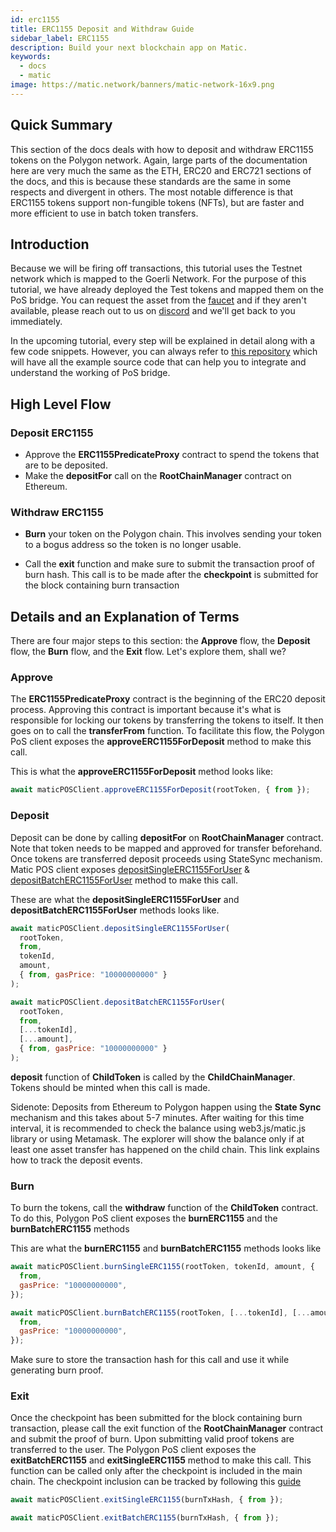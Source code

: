 ```yaml
---
id: erc1155
title: ERC1155 Deposit and Withdraw Guide
sidebar_label: ERC1155
description: Build your next blockchain app on Matic.
keywords:
  - docs
  - matic
image: https://matic.network/banners/matic-network-16x9.png
---
```


## Quick Summary

This section of the docs deals with how to deposit and withdraw ERC1155 tokens on the Polygon network. Again, large parts of the documentation here are very much the same as the ETH, ERC20 and ERC721 sections of the docs, and this is because these standards are the same in some respects and divergent in others. The most notable difference is that ERC1155 tokens support non-fungible tokens (NFTs), but are faster and more efficient to use in batch token transfers.

## Introduction

Because we will be firing off transactions, this tutorial uses the Testnet network which is mapped to the Goerli Network. For the purpose of this tutorial, we have already deployed the Test tokens and mapped them on the PoS bridge. You can request the asset from the [faucet](https://faucet.matic.network/) and if they aren't available, please reach out to us on [discord](https://discord.com/invite/er6QVj) and we'll get back to you immediately.

In the upcoming tutorial, every step will be explained in detail along with a few code snippets. However, you can always refer to [this repository](https://github.com/maticnetwork/matic.js/tree/v2.0.2/examples/POS-client) which will have all the example source code that can help you to integrate and understand the working of PoS bridge.

## High Level Flow

### Deposit ERC1155

- Approve the **ERC1155PredicateProxy** contract to spend the tokens that are to be deposited.
- Make the **depositFor** call on the **RootChainManager** contract on Ethereum.

### Withdraw ERC1155

- **Burn** your token on the Polygon chain. This involves sending your token to a bogus address so the token is no longer usable. 

- Call the **exit** function and make sure to submit the transaction proof of burn hash. This call is to be made after the **checkpoint** is submitted for the block containing burn transaction 

## Details and an Explanation of Terms

There are four major steps to this section: the **Approve** flow, the **Deposit** flow, the **Burn** flow, and the **Exit** flow. Let's explore them, shall we?

### Approve

The **ERC1155PredicateProxy** contract is the beginning of the ERC20 deposit process. Approving this contract is important because it's what is responsible for locking our tokens by transferring the tokens to itself. It then goes on to call the **transferFrom** function. To facilitate this flow, the Polygon PoS client exposes the **approveERC1155ForDeposit** method to make this call.

This is what the **approveERC1155ForDeposit** method looks like:

```jsx
await maticPOSClient.approveERC1155ForDeposit(rootToken, { from });
```

### Deposit

Deposit can be done by calling **depositFor** on **RootChainManager** contract. Note that token needs to be mapped and approved for transfer beforehand. Once tokens are transferred deposit proceeds using StateSync mechanism. Matic POS client exposes [depositSingleERC1155ForUser](https://github.com/maticnetwork/matic.js/blob/4bf4fa9438d56c9b5c282f456aa2c24f6ff6083d/src/index.ts#L245) & [depositBatchERC1155ForUser](https://github.com/maticnetwork/matic.js/blob/4bf4fa9438d56c9b5c282f456aa2c24f6ff6083d/src/index.ts#L259) method to make this call.

These are what the **depositSingleERC1155ForUser** and **depositBatchERC1155ForUser** methods looks like.

```jsx
await maticPOSClient.depositSingleERC1155ForUser(
  rootToken,
  from,
  tokenId,
  amount,
  { from, gasPrice: "10000000000" }
);
```

```jsx
await maticPOSClient.depositBatchERC1155ForUser(
  rootToken,
  from,
  [...tokenId],
  [...amount],
  { from, gasPrice: "10000000000" }
);
```

**deposit** function of **ChildToken** is called by the **ChildChainManager**. Tokens should be minted when this call is made.

Sidenote: Deposits from Ethereum to Polygon happen using the **State Sync** mechanism and this takes about 5-7 minutes. After waiting for this time interval, it is recommended to check the balance using web3.js/matic.js library or using Metamask. The explorer will show the balance only if at least one asset transfer has happened on the child chain. This link explains how to track the deposit events.

### Burn

To burn the tokens, call the **withdraw** function of the **ChildToken** contract. To do this, Polygon PoS client exposes the **burnERC1155** and the **burnBatchERC1155** methods

This are what the **burnERC1155** and **burnBatchERC1155** methods looks like

```jsx
await maticPOSClient.burnSingleERC1155(rootToken, tokenId, amount, {
  from,
  gasPrice: "10000000000",
});
```

```jsx
await maticPOSClient.burnBatchERC1155(rootToken, [...tokenId], [...amount], {
  from,
  gasPrice: "10000000000",
});
```

Make sure to store the transaction hash for this call and use it while generating burn proof.

### Exit

Once the checkpoint has been submitted for the block containing burn transaction, please call the exit function of the **RootChainManager** contract and submit the proof of burn. Upon submitting valid proof tokens are transferred to the user. The Polygon PoS client exposes the **exitBatchERC1155** and **exitSingleERC1155** method to make this call. This function can be called only after the checkpoint is included in the main chain. The checkpoint inclusion can be tracked by following this [guide](https://docs.matic.network/docs/develop/ethereum-matic/pos/deposit-withdraw-event-pos/#checkpoint-events)

```jsx
await maticPOSClient.exitSingleERC1155(burnTxHash, { from });
```

```jsx
await maticPOSClient.exitBatchERC1155(burnTxHash, { from });
```
